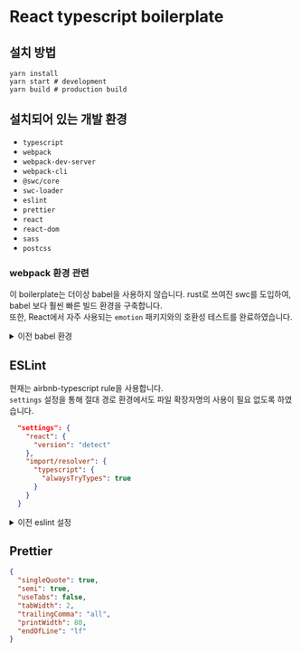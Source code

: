 # React typescript boilerplate

## 설치 방법
```cli
yarn install
yarn start # development
yarn build # production build
```

## 설치되어 있는 개발 환경

- `typescript`
- `webpack`
- `webpack-dev-server`
- `webpack-cli`
- `@swc/core`
- `swc-loader`
- `eslint`
- `prettier`
- `react`
- `react-dom`
- `sass`
- `postcss`

### webpack 환경 관련

이 boilerplate는 더이상 babel을 사용하지 않습니다. rust로 쓰여진 swc를 도입하여, babel 보다 훨씬 빠른 빌드 환경을 구축합니다.  
또한, React에서 자주 사용되는 `emotion` 패키지와의 호환성 테스트를 완료하였습니다.  

<details>
<summary>이전 babel 환경</summary>

`webpack.config.js`에서 `babel-loader` 설정이 필요합니다.  

`package.json`
```json
{
  "devDependencies": {
    "@babel/core": "^7.18.0",
    "@babel/plugin-transform-runtime": "^7.18.0",
    "@babel/preset-env": "^7.18.0",
    "@babel/preset-react": "^7.17.12",
    "@babel/preset-typescript": "^7.17.12",
    "@babel/runtime-corejs3": "^7.18.0"
  }
}
```

`.babelrc`
```json
{
  "presets": [
    [
      "@babel/preset-env",
      { "targets": { "browsers": ["last 2 versions", ">= 5% in KR"] } }
    ],
    ["@babel/preset-react", {"runtime": "automatic"}],
    "@babel/typescript"
  ],
  "plugins": [
    ["@babel/plugin-transform-runtime", {
    "corejs": 3
    }
    ]
  ]
}

```

</details>

## ESLint

현재는 airbnb-typescript rule을 사용합니다.  
`settings` 설정을 통해 절대 경로 환경에서도 파일 확장자명의 사용이 필요 없도록 하였습니다.

```json
  "settings": {
    "react": {
      "version": "detect"
    },
    "import/resolver": {
      "typescript": {
        "alwaysTryTypes": true
      }
    }
  }
```


<details>
<summary>이전 eslint 설정</summary>

### plugins

- `prettier`
- `@typescript-eslint`
- `react`
- `react-hooks`

### extends

- `eslint:recommended`
- `plugin:@typescript-eslint/recommended`
- `plugin:react/recommended`
- `plugin:react-hooks/recommended`
- `plugin:prettier/recommended`

### rules

```json
{
  "react/react-in-jsx-scope": "off",
  "react/jsx-props-no-spreading": "off",
  "react/require-default-props": "off",
  "react/self-closing-comp": ["error", {
    "component": true
  }],
  "react/function-component-definition": ["error", {
    "namedComponents": "function-declaration",
    "unnamedComponents": "arrow-function"
  }],
  "import/no-unresolved": "off",
  "import/extensions": "off",
  "@typescript-eslint/no-non-null-assertion": "off"
}

```
</details>

## Prettier

```json
{
  "singleQuote": true,
  "semi": true,
  "useTabs": false,
  "tabWidth": 2,
  "trailingComma": "all",
  "printWidth": 80,
  "endOfLine": "lf"
}
```
